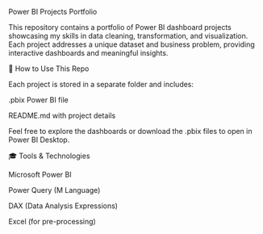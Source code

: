 Power BI Projects Portfolio

This repository contains a portfolio of Power BI dashboard projects showcasing my skills in data cleaning, transformation, and visualization. Each project addresses a unique dataset and business problem, providing interactive dashboards and meaningful insights.

💼 How to Use This Repo

Each project is stored in a separate folder and includes:

.pbix Power BI file

README.md with project details

Feel free to explore the dashboards or download the .pbix files to open in Power BI Desktop.

🎓 Tools & Technologies

Microsoft Power BI

Power Query (M Language)

DAX (Data Analysis Expressions)

Excel (for pre-processing)
